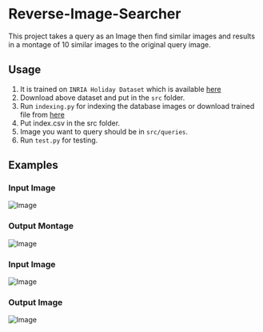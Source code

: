 # Reverse-Image-Searcher
This project takes a query as an Image then find similar images and results in a montage of 10 similar images to the original query image.

## Usage
1. It is trained on `INRIA Holiday Dataset` which is available [here](http://lear.inrialpes.fr/people/jegou/data.php)
2. Download above dataset and put in the `src` folder.
3. Run `indexing.py` for indexing the database images or download trained file from [here](https://drive.google.com/file/d/1JhIJ16hkOIhGZ85MIOUnpZnqlYNWqp8f/view?usp=sharing)
4. Put index.csv in the src folder.
5. Image you want to query should be in `src/queries`.
6. Run `test.py` for testing.

## Examples
### Input Image
![Image](https://github.com/aakash0121/Reverse-Image-Searcher/blob/master/src/queries/4.png)

### Output Montage
![Image](https://github.com/aakash0121/Reverse-Image-Searcher/blob/master/src/output/montage_4.png)

### Input Image
![Image](https://github.com/aakash0121/Reverse-Image-Searcher/blob/master/src/queries/7.png)

### Output Image
![Image](https://github.com/aakash0121/Reverse-Image-Searcher/blob/master/src/output/montage_7.png)
